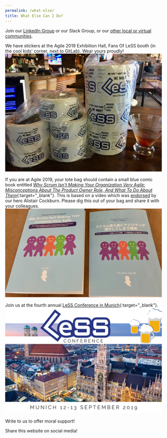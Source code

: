 ```yaml
---
permalink: /what-else/
title: What Else Can I Do?
---
```

Join our [LinkedIn Group](https://www.linkedin.com/groups/6968022/) or
our Slack Group, or our [other local or virtual communities](https://less.works/resources/communities.html).

We have stickers at the Agile 2019 Exhibition Hall, Fans Of LeSS booth
(in the cool kids' corner, next to GitLab).  Wear yours proudly!
![WE WANT LeSS stickers](../images/2000-LeSS-stickers-next-to-a-Manhattan.jpg)

If you are at Agile 2019, your tote bag should contain a small blue
comic book entitled
[_Why Scrum Isn't Making Your Organization Very Agile: Misconceptions About The Product Owner Role, And What To Do About Them_](https://seattlescrum.com/downloads/Why-Scrum-Isnt-Making-Your-Organization-Very-Agile-Product-Owner-Misconceptions.pdf){:target="_blank"}.
This is based on a video which was
[endorsed](https://twitter.com/TotherAlistair/status/1136145401311088640)
by our hero Alistair Cockburn.  Please dig this out of your bag and
share it with your colleagues.
![Why-Scrum-Isnt-Making-Your-Company-Very-Agile-book-covers.jpg](../images/Why-Scrum-Isnt-Making-Your-Company-Very-Agile-book-covers.jpg)

Join us at the fourth annual
[LeSS Conference in Munich](https://less.works/less-conferences/2019-munich/index.html){:target="_blank"}.
![LeSS-Conference-banner](../images/LeSS-Conference-banner.png)

Write to us to offer moral support!

Share this website on social media!
